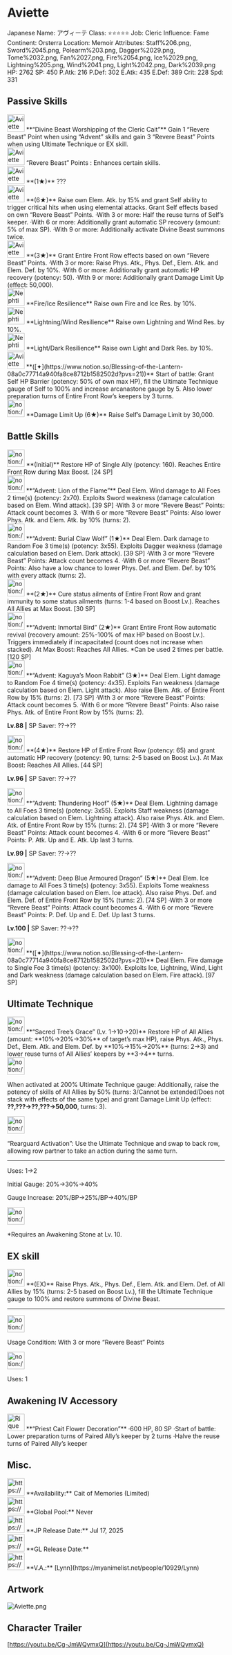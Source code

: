 # Aviette

Japanese Name: アヴィーテ
Class: ⭐️⭐️⭐️⭐️⭐️
Job: Cleric
Influence: Fame
Continent: Orsterra
Location: Memoir
Attributes: Staff%206.png, Sword%2045.png, Polearm%203.png, Dagger%2029.png, Tome%2032.png, Fan%2027.png, Fire%2054.png, Ice%2029.png, Lightning%205.png, Wind%2041.png, Light%2042.png, Dark%2039.png
HP: 2762
SP: 450
P.Atk: 216
P.Def: 302
E.Atk: 435
E.Def: 389
Crit: 228
Spd: 331

## Passive Skills

<aside>
<img src="Aviette%20233ebbc65396808aaa5ef1585b3527b1/GvZIdGFbsAAHCaV.jpg" alt="Aviette%20233ebbc65396808aaa5ef1585b3527b1/GvZIdGFbsAAHCaV.jpg" width="40px" /> **“Divine Beast Worshipping of the Cleric Cait”**
Gain 1 “Revere Beast” Point when using “Advent” skills and gain 3 “Revere Beast” Points when using Ultimate Technique or EX skill.

<aside>
<img src="Aviette%20233ebbc65396808aaa5ef1585b3527b1/Revered-Beast.png" alt="Aviette%20233ebbc65396808aaa5ef1585b3527b1/Revered-Beast.png" width="40px" /> “Revere Beast” Points : Enhances certain skills.

</aside>

</aside>

<aside>
<img src="Aviette%20233ebbc65396808aaa5ef1585b3527b1/Elem_atk_Boost.png" alt="Aviette%20233ebbc65396808aaa5ef1585b3527b1/Elem_atk_Boost.png" width="40px" /> **(1★)**
???

<aside>
<img src="Aviette%20233ebbc65396808aaa5ef1585b3527b1/Elem_atk_Boost%201.png" alt="Aviette%20233ebbc65396808aaa5ef1585b3527b1/Elem_atk_Boost%201.png" width="40px" /> **(6★)**
Raise own Elem. Atk. by 15% and grant Self ability to trigger critical hits when using elemental attacks. Grant Self effects based on own “Revere Beast” Points.
·With 3 or more: Half the reuse turns of Self’s keeper.
·With 6 or more: Additionally grant automatic SP recovery (amount: 5% of max SP).
·With 9 or more: Additionally activate Divine Beast summons twice.

</aside>

</aside>

<aside>
<img src="Aviette%20233ebbc65396808aaa5ef1585b3527b1/GvZIdGFbsAAHCaV.jpg" alt="Aviette%20233ebbc65396808aaa5ef1585b3527b1/GvZIdGFbsAAHCaV.jpg" width="40px" /> **(3★)**
Grant Entire Front Row effects based on own “Revere Beast” Points.
·With 3 or more: Raise Phys. Atk., Phys. Def., Elem. Atk. and Elem. Def. by 10%.
·With 6 or more: Additionally grant automatic HP recovery (potency: 50).
·With 9 or more: Additionally grant Damage Limit Up (effect: 50,000).

</aside>

<aside>
<img src="Nephti%2008e7fe5d31e1427699e7a9900902ec5f/FireIce_Resilience.png" alt="Nephti%2008e7fe5d31e1427699e7a9900902ec5f/FireIce_Resilience.png" width="40px" /> **Fire/Ice Resilience**
Raise own Fire and Ice Res. by 10%.

</aside>

<aside>
<img src="Nephti%2008e7fe5d31e1427699e7a9900902ec5f/LightningWind_Resilience.png" alt="Nephti%2008e7fe5d31e1427699e7a9900902ec5f/LightningWind_Resilience.png" width="40px" /> **Lightning/Wind Resilience**
Raise own Lightning and Wind Res. by 10%.

</aside>

<aside>
<img src="Nephti%2008e7fe5d31e1427699e7a9900902ec5f/LightDark_Resilience.png" alt="Nephti%2008e7fe5d31e1427699e7a9900902ec5f/LightDark_Resilience.png" width="40px" /> **Light/Dark Resilience**
Raise own Light and Dark Res. by 10%.

</aside>

<aside>
<img src="Aviette%20233ebbc65396808aaa5ef1585b3527b1/Bestow_Barrier.png" alt="Aviette%20233ebbc65396808aaa5ef1585b3527b1/Bestow_Barrier.png" width="40px" /> **([✦](https://www.notion.so/Blessing-of-the-Lantern-08a0c77714a940fa8ce8712b1582502d?pvs=21))**
Start of battle: Grant Self HP Barrier (potency: 50% of own max HP), fill the Ultimate Technique gauge of Self to 100% and increase arcanastone gauge by 5. Also lower preparation turns of Entire Front Row’s keepers by 3 turns.

</aside>

<aside>
<img src="notion://custom_emoji/2482af5e-3bb7-4af8-a110-df4150e44521/17debbc6-5396-80a6-933a-007af3a7f551" alt="notion://custom_emoji/2482af5e-3bb7-4af8-a110-df4150e44521/17debbc6-5396-80a6-933a-007af3a7f551" width="40px" /> **Damage Limit Up (6★)**
Raise Self’s Damage Limit by 30,000.

</aside>

## Battle Skills

<aside>
<img src="notion://custom_emoji/2482af5e-3bb7-4af8-a110-df4150e44521/12bebbc6-5396-8043-803a-007ae9e1eaea" alt="notion://custom_emoji/2482af5e-3bb7-4af8-a110-df4150e44521/12bebbc6-5396-8043-803a-007ae9e1eaea" width="40px" /> **(Initial)**
Restore HP of Single Ally (potency: 160). Reaches Entire Front Row during Max Boost. [24 SP]

</aside>

<aside>
<img src="notion://custom_emoji/2482af5e-3bb7-4af8-a110-df4150e44521/12bebbc6-5396-8015-8194-007ab3cc8faa" alt="notion://custom_emoji/2482af5e-3bb7-4af8-a110-df4150e44521/12bebbc6-5396-8015-8194-007ab3cc8faa" width="40px" /> **“Advent: Lion of the Flame”**
Deal Elem. Wind damage to All Foes 2 time(s) (potency: 2x70). Exploits Sword weakness (damage calculation based on Elem. Wind attack). [39 SP]
·With 3 or more “Revere Beast” Points: Attack count becomes 3.
·With 6 or more “Revere Beast” Points: Also lower Phys. Atk. and Elem. Atk. by 10% (turns: 2).

</aside>

<aside>
<img src="notion://custom_emoji/2482af5e-3bb7-4af8-a110-df4150e44521/12bebbc6-5396-80d1-80c7-007a29a110de" alt="notion://custom_emoji/2482af5e-3bb7-4af8-a110-df4150e44521/12bebbc6-5396-80d1-80c7-007a29a110de" width="40px" /> **“Advent: Burial Claw Wolf” (1★)**
Deal Elem. Dark damage to Random Foe 3 time(s) (potency: 3x55). Exploits Dagger weakness (damage calculation based on Elem. Dark attack). [39 SP]
·With 3 or more “Revere Beast” Points: Attack count becomes 4.
·With 6 or more “Revere Beast” Points: Also have a low chance to lower Phys. Def. and Elem. Def. by 10% with every attack (turns: 2).

</aside>

<aside>
<img src="notion://custom_emoji/2482af5e-3bb7-4af8-a110-df4150e44521/12bebbc6-5396-80ed-aa26-007aaecd58b5" alt="notion://custom_emoji/2482af5e-3bb7-4af8-a110-df4150e44521/12bebbc6-5396-80ed-aa26-007aaecd58b5" width="40px" /> **(2★)**
Cure status ailments of Entire Front Row and grant immunity to some status ailments (turns: 1-4 based on Boost Lv.). Reaches All Allies at Max Boost. [30 SP]

</aside>

<aside>
<img src="notion://custom_emoji/2482af5e-3bb7-4af8-a110-df4150e44521/12bebbc6-5396-802e-a168-007a715f9eb9" alt="notion://custom_emoji/2482af5e-3bb7-4af8-a110-df4150e44521/12bebbc6-5396-802e-a168-007a715f9eb9" width="40px" /> **“Advent: Inmortal Bird” (2★)**
Grant Entire Front Row automatic revival (recovery amount: 25%-100% of max HP based on Boost Lv.). Triggers immediately if incapacitated (count does not increase when stacked). At Max Boost: Reaches All Allies. *Can be used 2 times per battle. [120 SP]

</aside>

<aside>
<img src="notion://custom_emoji/2482af5e-3bb7-4af8-a110-df4150e44521/12bebbc6-5396-80a2-8cca-007a3350e512" alt="notion://custom_emoji/2482af5e-3bb7-4af8-a110-df4150e44521/12bebbc6-5396-80a2-8cca-007a3350e512" width="40px" /> **“Advent: Kaguya’s Moon Rabbit” (3★)**
Deal Elem. Light damage to Random Foe 4 time(s) (potency: 4x35). Exploits Fan weakness (damage calculation based on Elem. Light attack). Also raise Elem. Atk. of Entire Front Row by 15% (turns: 2). [73 SP]
·With 3 or more “Revere Beast” Points: Attack count becomes 5.
·With 6 or more “Revere Beast” Points: Also raise Phys. Atk. of Entire Front Row by 15% (turns: 2).

**Lv.88 |** SP Saver: ??→??

</aside>

<aside>
<img src="notion://custom_emoji/2482af5e-3bb7-4af8-a110-df4150e44521/12bebbc6-5396-8043-803a-007ae9e1eaea" alt="notion://custom_emoji/2482af5e-3bb7-4af8-a110-df4150e44521/12bebbc6-5396-8043-803a-007ae9e1eaea" width="40px" /> **(4★)**
Restore HP of Entire Front Row (potency: 65) and grant automatic HP recovery (potency: 90, turns: 2-5 based on Boost Lv.). At Max Boost: Reaches All Allies. [44 SP]

**Lv.96 |** SP Saver: ??→??

</aside>

<aside>
<img src="notion://custom_emoji/2482af5e-3bb7-4af8-a110-df4150e44521/12bebbc6-5396-80ad-85b8-007a42bcb6ab" alt="notion://custom_emoji/2482af5e-3bb7-4af8-a110-df4150e44521/12bebbc6-5396-80ad-85b8-007a42bcb6ab" width="40px" /> **“Advent: Thundering Hoof” (5★)**
Deal Elem. Lightning damage to All Foes 3 time(s) (potency: 3x55). Exploits Staff weakness (damage calculation based on Elem. Lightning attack). Also raise Phys. Atk. and Elem. Atk. of Entire Front Row by 15% (turns: 2). [74 SP]
·With 3 or more “Revere Beast” Points: Attack count becomes 4.
·With 6 or more “Revere Beast” Points: P. Atk. Up and E. Atk. Up last 3 turns.

**Lv.99 |** SP Saver: ??→??

</aside>

<aside>
<img src="notion://custom_emoji/2482af5e-3bb7-4af8-a110-df4150e44521/12bebbc6-5396-8068-94ab-007ad209dd4f" alt="notion://custom_emoji/2482af5e-3bb7-4af8-a110-df4150e44521/12bebbc6-5396-8068-94ab-007ad209dd4f" width="40px" /> **“Advent: Deep Blue Armoured Dragon” (5★)**
Deal Elem. Ice damage to All Foes 3 time(s) (potency: 3x55). Exploits Tome weakness (damage calculation based on Elem. Ice attack). Also raise Phys. Def. and Elem. Def. of Entire Front Row by 15% (turns: 2). [74 SP]
·With 3 or more “Revere Beast” Points: Attack count becomes 4.
·With 6 or more “Revere Beast” Points: P. Def. Up and E. Def. Up last 3 turns.

**Lv.100 |** SP Saver: ??→??

</aside>

<aside>
<img src="notion://custom_emoji/2482af5e-3bb7-4af8-a110-df4150e44521/12bebbc6-5396-80a5-8180-007adf6a9ea5" alt="notion://custom_emoji/2482af5e-3bb7-4af8-a110-df4150e44521/12bebbc6-5396-80a5-8180-007adf6a9ea5" width="40px" /> **([✦](https://www.notion.so/Blessing-of-the-Lantern-08a0c77714a940fa8ce8712b1582502d?pvs=21))**
Deal Elem. Fire damage to Single Foe 3 time(s) (potency: 3x100). Exploits Ice, Lightning, Wind, Light and Dark weakness (damage calculation based on Elem. Fire attack). [97 SP]

</aside>

## Ultimate Technique

<aside>
<img src="notion://custom_emoji/2482af5e-3bb7-4af8-a110-df4150e44521/12bebbc6-5396-8043-803a-007ae9e1eaea" alt="notion://custom_emoji/2482af5e-3bb7-4af8-a110-df4150e44521/12bebbc6-5396-8043-803a-007ae9e1eaea" width="40px" /> **“Sacred Tree’s Grace” (Lv. 1→10→20)**
Restore HP of All Allies (amount: **10%→20%→30%** of target’s max HP), raise Phys. Atk., Phys. Def., Elem. Atk. and Elem. Def. by **10%→15%→20%** (turns: 2→3) and lower reuse turns of All Allies’ keepers by **3→4** turns.

<aside>
<img src="notion://custom_emoji/2482af5e-3bb7-4af8-a110-df4150e44521/137ebbc6-5396-80a2-a199-007a067e9993" alt="notion://custom_emoji/2482af5e-3bb7-4af8-a110-df4150e44521/137ebbc6-5396-80a2-a199-007a067e9993" width="40px" />

When activated at 200% Ultimate Technique gauge:
Additionally, raise the potency of skills of All Allies by 50% (turns: 3/Cannot be extended/Does not stack with effects of the same type) and grant Damage Limit Up (effect: **??,???→??,???→50,000**, turns: 3).

<aside>
<img src="notion://custom_emoji/2482af5e-3bb7-4af8-a110-df4150e44521/193ebbc6-5396-8076-8391-007aae0ede08" alt="notion://custom_emoji/2482af5e-3bb7-4af8-a110-df4150e44521/193ebbc6-5396-8076-8391-007aae0ede08" width="40px" />

“Rearguard Activation”: Use the Ultimate Technique and swap to back row, allowing row partner to take an action during the same turn.

</aside>

</aside>

---

Uses:
1→2

Initial Gauge:
20%→30%→40%

Gauge Increase:
20%/BP→25%/BP→40%/BP

<aside>
<img src="notion://custom_emoji/2482af5e-3bb7-4af8-a110-df4150e44521/182ebbc6-5396-80af-9978-007ac248795b" alt="notion://custom_emoji/2482af5e-3bb7-4af8-a110-df4150e44521/182ebbc6-5396-80af-9978-007ac248795b" width="40px" />

*Requires an Awakening Stone at Lv. 10.

</aside>

</aside>

## EX skill

<aside>
<img src="notion://custom_emoji/2482af5e-3bb7-4af8-a110-df4150e44521/12bebbc6-5396-80f9-b38d-007a8e50835c" alt="notion://custom_emoji/2482af5e-3bb7-4af8-a110-df4150e44521/12bebbc6-5396-80f9-b38d-007a8e50835c" width="40px" /> **(EX)**
Raise Phys. Atk., Phys. Def., Elem. Atk. and Elem. Def. of All Allies by 15% (turns: 2-5 based on Boost Lv.), fill the Ultimate Technique gauge to 100% and restore summons of Divine Beast.

---

<aside>
<img src="notion://custom_emoji/2482af5e-3bb7-4af8-a110-df4150e44521/137ebbc6-5396-802c-b9bc-007a54884b6f" alt="notion://custom_emoji/2482af5e-3bb7-4af8-a110-df4150e44521/137ebbc6-5396-802c-b9bc-007a54884b6f" width="40px" />

Usage Condition: With 3 or more “Revere Beast” Points

</aside>

<aside>
<img src="notion://custom_emoji/2482af5e-3bb7-4af8-a110-df4150e44521/137ebbc6-5396-80ba-9f36-007a936447ac" alt="notion://custom_emoji/2482af5e-3bb7-4af8-a110-df4150e44521/137ebbc6-5396-80ba-9f36-007a936447ac" width="40px" />

Uses: 1

</aside>

</aside>

## Awakening IV Accessory

<aside>
<img src="Rique%2003cb41beb766464083f85e40d3bfaf82/Awakening_IV.png" alt="Rique%2003cb41beb766464083f85e40d3bfaf82/Awakening_IV.png" width="40px" /> **“Priest Cait Flower Decoration”**
·600 HP, 80 SP
·Start of battle: Lower preparation turns of Paired Ally’s keeper by 2 turns
·Halve the reuse turns of Paired Ally’s keeper

</aside>

## Misc.

<aside>
<img src="https://www.notion.so/icons/gift_gray.svg" alt="https://www.notion.so/icons/gift_gray.svg" width="40px" /> **Availability:** Cait of Memories (Limited)

</aside>

<aside>
<img src="https://www.notion.so/icons/globe_gray.svg" alt="https://www.notion.so/icons/globe_gray.svg" width="40px" /> **Global Pool:** Never

</aside>

<aside>
<img src="https://www.notion.so/icons/calendar_red.svg" alt="https://www.notion.so/icons/calendar_red.svg" width="40px" /> **JP Release Date:**
Jul 17, 2025

</aside>

<aside>
<img src="https://www.notion.so/icons/calendar_blue.svg" alt="https://www.notion.so/icons/calendar_blue.svg" width="40px" /> **GL Release Date:**

</aside>

<aside>
<img src="https://www.notion.so/icons/microphone_gray.svg" alt="https://www.notion.so/icons/microphone_gray.svg" width="40px" /> **V.A.:** [Lynn](https://myanimelist.net/people/10929/Lynn)

</aside>

## Artwork

![Aviette.png](Aviette%20233ebbc65396808aaa5ef1585b3527b1/Aviette.png)

## Character Trailer

[https://youtu.be/Cg-JmWQymxQ](https://youtu.be/Cg-JmWQymxQ)
